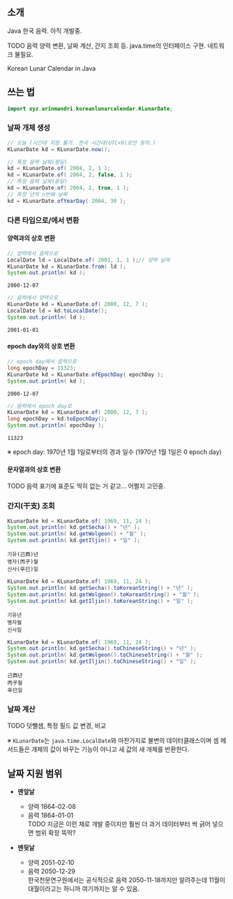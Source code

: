 
## 소개

Java 한국 음력. 아직 개발중.

TODO 음력 양력 변환, 날짜 계산, 간지 조회 등. java.time의 인터페이스 구현. 네트워크 불필요.

Korean Lunar Calendar in Java


## 쓰는 법

```java
import xyz.arinmandri.koreanlunarcalendar.KLunarDate;
```

### 날짜 개체 생성

```java
// 오늘 (시간대 지정 불가. 한국 시간대(UTC+9)로만 동작.)
KLunarDate kd = KLunarDate.now();

// 특정 음력 날짜(평달)
kd = KLunarDate.of( 2004, 2, 1 );
kd = KLunarDate.of( 2004, 2, false, 1 );
// 특정 음력 날짜(윤달)
kd = KLunarDate.of( 2004, 2, true, 1 );
// 특정 년의 n번째 날짜
kd = KLunarDate.ofYearDay( 2004, 30 );
```




### 다른 타입으로/에서 변환

#### 양력과의 상호 변환

```java
// 양력에서 음력으로
LocalDate ld = LocalDate.of( 2001, 1, 1 );// 양력 날짜
KLunarDate kd = KLunarDate.from( ld );
System.out.println( kd );
```

```
2000-12-07
```

```java
// 음력에서 양력으로
KLunarDate kd = KLunarDate.of( 2000, 12, 7 );
LocalDate ld = kd.toLocalDate();
System.out.println( ld );
```

```
2001-01-01
```


#### epoch day와의 상호 변환

```java
// epoch day에서 음력으로
long epochDay = 11323;
KLunarDate kd = KLunarDate.ofEpochDay( epochDay );
System.out.println( kd );
```

```
2000-12-07
```

```java
// 음력에서 epoch day로
KLunarDate kd = KLunarDate.of( 2000, 12, 7 );
long epochDay = kd.toEpochDay();
System.out.println( epochDay );
```

```
11323
```

※ epoch day: 1970년 1월 1일로부터의 경과 일수 (1970년 1월 1일은 0 epoch day)


#### 문자열과의 상호 변환

TODO 음력 표기에 표준도 딱히 없는 거 같고... 어쩔지 고민중.


### 간지(干支) 조회

```java
KLunarDate kd = KLunarDate.of( 1969, 11, 24 );
System.out.println( kd.getSecha() + "년" );
System.out.println( kd.getWolgeon() + "월" );
System.out.println( kd.getIljin() + "일" );
```

```
기유(己酉)년
병자(丙子)월
신사(辛巳)일
```

```java
KLunarDate kd = KLunarDate.of( 1969, 11, 24 );
System.out.println( kd.getSecha().toKoreanString() + "년" );
System.out.println( kd.getWolgeon().toKoreanString() + "월" );
System.out.println( kd.getIljin().toKoreanString() + "일" );
```

```
기유년
병자월
신사일
```

```java
KLunarDate kd = KLunarDate.of( 1969, 11, 24 );
System.out.println( kd.getSecha().toChineseString() + "년" );
System.out.println( kd.getWolgeon().toChineseString() + "월" );
System.out.println( kd.getIljin().toChineseString() + "일" );
```

```
己酉년
丙子월
辛巳일
```



### 날짜 계산

TODO 덧뺄셈, 특정 필드 값 변경, 비교

※ `KLunarDate`는 `java.time.LocalDate`와 마찬가지로 불변의 데이터클래스이며 셈 메서드들은 개체의 값이 바꾸는 기능이 아니고 새 값의 새 개체를 반환한다.





## 날짜 지원 범위

* **맨앞날**
  - 양력 1864-02-08
  - 음력 1864-01-01  
    TODO 지금은 이런 채로 개발 중이지만 훨씬 더 과거 데이터부터 싹 긁어 넣으면 범위 확장 뚝딱?

* **맨뒷날**
  - 양력 2051-02-10
  - 음력 2050-12-29  
    한국천문연구원에서는 공식적으로 음력 2050-11-18까지만 알려주는데 11월이 대월이라고는 하니까 여기까지는 알 수 있음.

